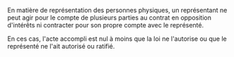 En matière de représentation des personnes physiques, un représentant ne peut agir pour le compte de plusieurs parties au contrat en opposition d'intérêts ni contracter pour son propre compte avec le représenté.


En ces cas, l'acte accompli est nul à moins que la loi ne l'autorise ou que le représenté ne l'ait autorisé ou ratifié.

